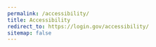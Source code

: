 ```yaml
---
permalink: /accessibility/
title: Accessibility
redirect_to: https://login.gov/accessibility/
sitemap: false
---
```

